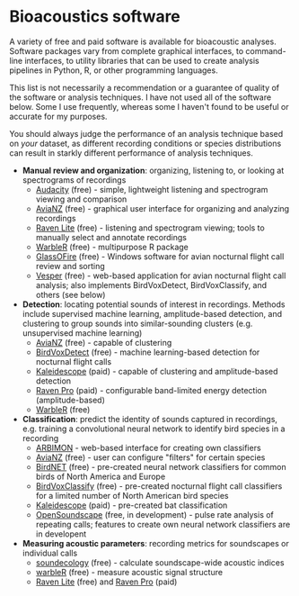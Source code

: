 # Bioacoustics software

A variety of free and paid software is available for bioacoustic analyses. Software packages vary from complete graphical interfaces, to command-line interfaces, to utility libraries that can be used to create analysis pipelines in Python, R, or other programming languages. 

This list is not necessarily a recommendation or a guarantee of quality of the software or analysis techniques. I have not used all of the software below. Some I use frequently, whereas some I haven't found to be useful or accurate for my purposes. 

You should always judge the performance of an analysis technique based on *your* dataset, as different recording conditions or species distributions can result in starkly different performance of analysis techniques.

* **Manual review and organization**: organizing, listening to, or looking at spectrograms of recordings
    * [Audacity](https://www.audacityteam.org/) (free) - simple, lightweight listening and spectrogram viewing and comparison
    * [AviaNZ](http://www.avianz.net/index.php) (free) - graphical user interface for organizing and analyzing recordings
    * [Raven Lite](https://ravensoundsoftware.com/software/raven-lite/) (free) - listening and spectrogram viewing; tools to manually select and annotate recordings
    * [WarbleR](https://marce10.github.io/warbleR/) (free) - multipurpose R package
    * [GlassOFire](http://www.oldbird.org/glassofire.htm) (free) - Windows software for avian nocturnal flight call review and sorting
    * [Vesper](https://github.com/HaroldMills/Vesper) (free) - web-based application for avian nocturnal flight call analysis; also implements BirdVoxDetect, BirdVoxClassify, and others (see below)
* **Detection**: locating potential sounds of interest in recordings. Methods include supervised machine learning, amplitude-based detection, and clustering to group sounds into similar-sounding clusters (e.g. unsupervised machine learning)
    * [AviaNZ](http://www.avianz.net/index.php) (free) - capable of clustering
    * [BirdVoxDetect](https://github.com/BirdVox/birdvoxdetect) (free) - machine learning-based detection for nocturnal flight calls
    * [Kaleidescope](https://www.wildlifeacoustics.com/products/kaleidoscope-pro) (paid) - capable of clustering and amplitude-based detection
    * [Raven Pro](https://ravensoundsoftware.com/software/raven-pro) (paid) - configurable band-limited energy detection (amplitude-based)
    * [WarbleR](https://marce10.github.io/warbleR/) (free)
* **Classification**: predict the identity of sounds captured in recordings, e.g. training a convolutional neural network to identify bird species in a recording
    * [ARBIMON](https://arbimon.sieve-analytics.com/) - web-based interface for creating own classifiers
    * [AviaNZ](http://www.avianz.net/index.php) (free) - user can configure "filters" for certain species
    * [BirdNET](https://github.com/kahst/BirdNET) (free) - pre-created neural network classifiers for common birds of North America and Europe
    * [BirdVoxClassify](https://github.com/BirdVox/birdvoxclassify) (free) - pre-created nocturnal flight call classifiers for a limited number of North American bird species
    * [Kaleidescope](https://www.wildlifeacoustics.com/products/kaleidoscope-pro) (paid) - pre-created bat classification
    * [OpenSoundscape](https://github.com/ktizeslab/opensoundscape) (free, in development) - pulse rate analysis of repeating calls; features to create own neural network classifiers are in developent
* **Measuring acoustic parameters**: recording metrics for soundscapes or individual calls
    * [soundecology](https://cran.r-project.org/web/packages/soundecology/vignettes/intro.html) (free) - calculate soundscape-wide acoustic indices
    * [warbleR](https://marce10.github.io/warbleR/) (free) - measure acoustic signal structure
    * [Raven Lite](https://ravensoundsoftware.com/software/raven-lite/) (free) and [Raven Pro](https://ravensoundsoftware.com/software/raven-pro) (paid)
